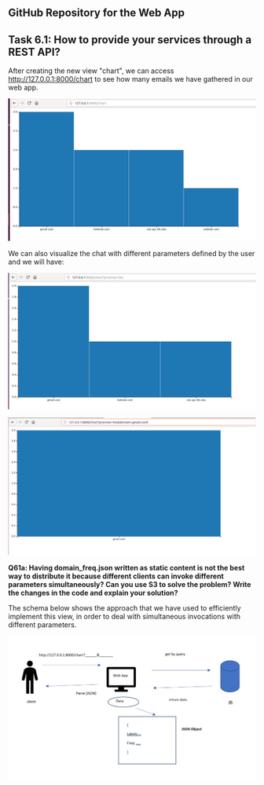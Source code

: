## GitHub Repository for the Web App ##

## Task 6.1: How to provide your services through a REST API? ##

After creating the new view "chart", we can access http://127.0.0.1:8000/chart to see how many emails we have gathered in our web app.

![alt text](https://github.com/ferdidolot/CLOUD-COMPUTING-CLASS-2018/blob/master/Lab6/Lab6_Task6.1_1.png)

We can also visualize the chat with different parameters defined by the user and we will have:

![alt text](https://github.com/ferdidolot/CLOUD-COMPUTING-CLASS-2018/blob/master/Lab6/Lab6_Task6.1_2.png)

![alt text](https://github.com/ferdidolot/CLOUD-COMPUTING-CLASS-2018/blob/master/Lab6/Lab6_Task6.1_3.png)


**Q61a: Having domain_freq.json written as static content is not the best way to distribute it because different clients
can invoke different parameters simultaneously? Can you use S3 to solve the problem? Write the changes in the code and explain your solution?**


The schema below shows the approach that we have used to efficiently implement this view, in order to deal with simultaneous invocations with different parameters.


![alt text](https://github.com/ferdidolot/CLOUD-COMPUTING-CLASS-2018/blob/master/Lab6/Lab6_Task6.1_4.jpeg)
